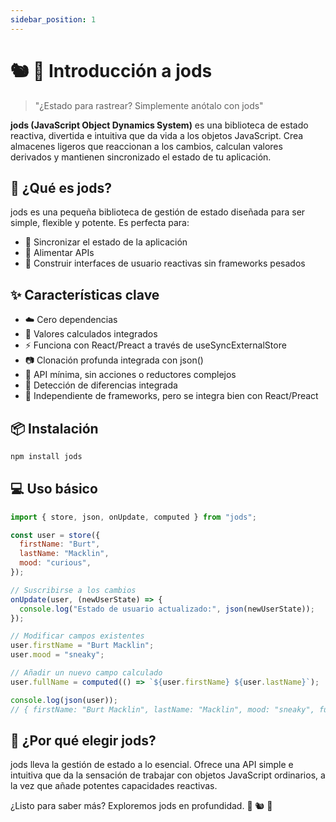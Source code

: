 ```yaml
---
sidebar_position: 1
---
```


# 🐿️ 🦆 Introducción a jods

> "¿Estado para rastrear? Simplemente anótalo con jods"

**jods (JavaScript Object Dynamics System)** es una biblioteca de estado reactiva, divertida e intuitiva que da vida a los objetos JavaScript. Crea almacenes ligeros que reaccionan a los cambios, calculan valores derivados y mantienen sincronizado el estado de tu aplicación.

## 🤔 ¿Qué es jods?

jods es una pequeña biblioteca de gestión de estado diseñada para ser simple, flexible y potente. Es perfecta para:

- 🔄 Sincronizar el estado de la aplicación
- 🚀 Alimentar APIs
- 🎨 Construir interfaces de usuario reactivas sin frameworks pesados

## ✨ Características clave

- ☁️ Cero dependencias
- 🧠 Valores calculados integrados
- ⚡ Funciona con React/Preact a través de useSyncExternalStore
- 📷 Clonación profunda integrada con json()
- 🧬 API mínima, sin acciones o reductores complejos
- 🧪 Detección de diferencias integrada
- 🧩 Independiente de frameworks, pero se integra bien con React/Preact

## 📦 Instalación

```bash
npm install jods
```

## 💻 Uso básico

```js
import { store, json, onUpdate, computed } from "jods";

const user = store({
  firstName: "Burt",
  lastName: "Macklin",
  mood: "curious",
});

// Suscribirse a los cambios
onUpdate(user, (newUserState) => {
  console.log("Estado de usuario actualizado:", json(newUserState));
});

// Modificar campos existentes
user.firstName = "Burt Macklin";
user.mood = "sneaky";

// Añadir un nuevo campo calculado
user.fullName = computed(() => `${user.firstName} ${user.lastName}`);

console.log(json(user));
// { firstName: "Burt Macklin", lastName: "Macklin", mood: "sneaky", fullName: "Burt Macklin Macklin" }
```

## 🌟 ¿Por qué elegir jods?

jods lleva la gestión de estado a lo esencial. Ofrece una API simple e intuitiva que da la sensación de trabajar con objetos JavaScript ordinarios, a la vez que añade potentes capacidades reactivas.

¿Listo para saber más? Exploremos jods en profundidad. 🚀 🐿️ 🦆
